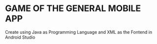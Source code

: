 # GAME OF THE GENERAL MOBILE APP  

<p>Create using Java as Programming Language and XML as the Fontend in Android Studio</p>
 

 
